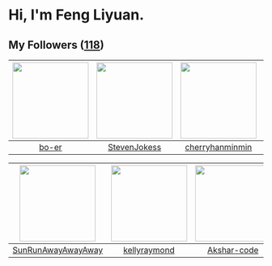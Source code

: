 # Hi, I'm Feng Liyuan.

## My Followers ([118](https://github.com/SunRunAway?tab=followers))

| <img src="https://avatars.githubusercontent.com/u/49479987?v=4" width="150" height="150" /> | <img src="https://avatars.githubusercontent.com/u/71307974?v=4" width="150" height="150" /> | <img src="https://avatars.githubusercontent.com/u/83270523?v=4" width="150" height="150" /> | <img src="https://avatars.githubusercontent.com/u/46620760?v=4" width="150" height="150" /> |
| :-----------------------------------------------------------------------------------------: | :-----------------------------------------------------------------------------------------: | :-----------------------------------------------------------------------------------------: | :-----------------------------------------------------------------------------------------: |
|                              [bo-er](https://github.com/bo-er)                              |                       [StevenJokess](https://github.com/StevenJokess)                       |                    [cherryhanminmin](https://github.com/cherryhanminmin)                    |                        [pleiadesian](https://github.com/pleiadesian)                        |

| <img src="https://avatars.githubusercontent.com/u/51537937?v=4" width="150" height="150" /> | <img src="https://avatars.githubusercontent.com/u/58126365?v=4" width="150" height="150" /> | <img src="https://avatars.githubusercontent.com/u/59618640?v=4" width="150" height="150" /> | <img src="https://avatars.githubusercontent.com/u/50138288?v=4" width="150" height="150" /> |
| :-----------------------------------------------------------------------------------------: | :-----------------------------------------------------------------------------------------: | :-----------------------------------------------------------------------------------------: | :-----------------------------------------------------------------------------------------: |
|                 [SunRunAwayAwayAway](https://github.com/SunRunAwayAwayAway)                 |                       [kellyraymond](https://github.com/kellyraymond)                       |                        [Akshar-code](https://github.com/Akshar-code)                        |                       [xuhuifang996](https://github.com/xuhuifang996)                       |